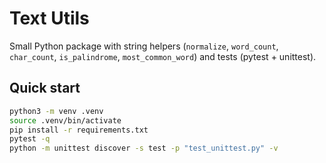 # Text Utils

Small Python package with string helpers (`normalize`, `word_count`, `char_count`, `is_palindrome`, `most_common_word`) and tests (pytest + unittest).

## Quick start
```bash
python3 -m venv .venv
source .venv/bin/activate
pip install -r requirements.txt
pytest -q
python -m unittest discover -s test -p "test_unittest.py" -v
```
